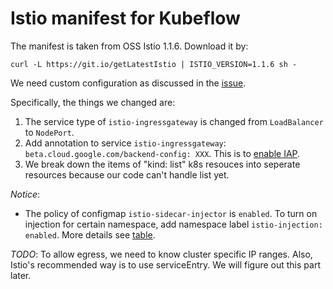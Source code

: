 # Istio manifest for Kubeflow

The manifest is taken from OSS Istio 1.1.6. Download it by:
```
curl -L https://git.io/getLatestIstio | ISTIO_VERSION=1.1.6 sh -
```

We need custom configuration as discussed in the
[issue](https://github.com/kubeflow/kubeflow/issues/1909#issuecomment-438409215).

Specifically, the things we changed are:

1. The service type of `istio-ingressgateway` is changed from `LoadBalancer` to `NodePort`.
1. Add annotation to service `istio-ingressgateway`: `beta.cloud.google.com/backend-config: XXX`.
   This is to [enable IAP](https://cloud.google.com/iap/docs/enabling-kubernetes-howto#kubernetes-configure).
1. We break down the items of "kind: list" k8s resouces into seperate resources because our code can't handle list yet.

*Notice*: 
* The policy of configmap `istio-sidecar-injector` is `enabled`. To turn on injection for certain namespace, add namespace 
label `istio-injection: enabled`. More details see [table](https://github.com/istio/istio/issues/6476#issuecomment-399219937).

*TODO*: To allow egress, we need to know cluster specific IP ranges. Also, Istio's recommended way is to use
serviceEntry. We will figure out this part later.
